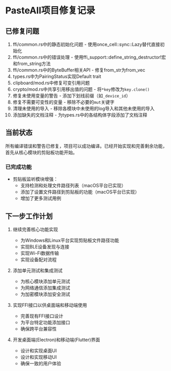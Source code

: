 # PasteAll项目修复记录

## 已修复问题

1. ffi/common.rs中的静态初始化问题 - 使用once_cell::sync::Lazy替代直接初始化
2. ffi/common.rs中的错误处理 - 使用ffi_support::define_string_destructor!宏和from_string方法
3. ffi/common.rs中的ByteBuffer相关API - 修复from_str为from_vec
4. types.rs中为PairingStatus实现Default trait
5. clipboard/mod.rs中修复可变引用问题
6. crypto/mod.rs中共享引用移出值的问题 - 将`*key`修改为`key.clone()`
7. 修复未使用变量的警告 - 添加下划线前缀（如`_device_id`）
8. 修复不需要可变性的变量 - 移除不必要的`mut`关键字
9. 清理未使用的导入 - 移除各模块中未使用的log导入和其他未使用的导入
10. 添加缺失的文档注释 - 为types.rs中的各结构体字段添加了文档注释

## 当前状态

所有编译错误和警告已修复，项目可以成功编译。已经开始实现和完善剩余功能，首先从核心模块的剪贴板功能开始。

### 已完成功能

- 剪贴板监听模块增强：
  - 支持检测和处理文件路径列表（macOS平台已实现）
  - 添加了设置文件路径到剪贴板的功能（macOS平台已实现）
  - 增加了更多测试用例

## 下一步工作计划

1. 继续完善核心功能实现
   - 为Windows和Linux平台实现剪贴板文件路径功能
   - 实现BLE设备发现与连接
   - 实现Wi-Fi数据传输
   - 实现设备配对流程

2. 添加单元测试和集成测试
   - 为核心模块添加单元测试
   - 为网络通信添加集成测试
   - 为加密模块添加安全测试

3. 实现FFI接口以供桌面端和移动端使用
   - 完善现有FFI接口设计
   - 为平台特定功能添加接口
   - 确保跨平台兼容性

4. 开发桌面端(Electron)和移动端(Flutter)界面
   - 设计和实现桌面UI
   - 设计和实现移动UI
   - 确保一致的用户体验
